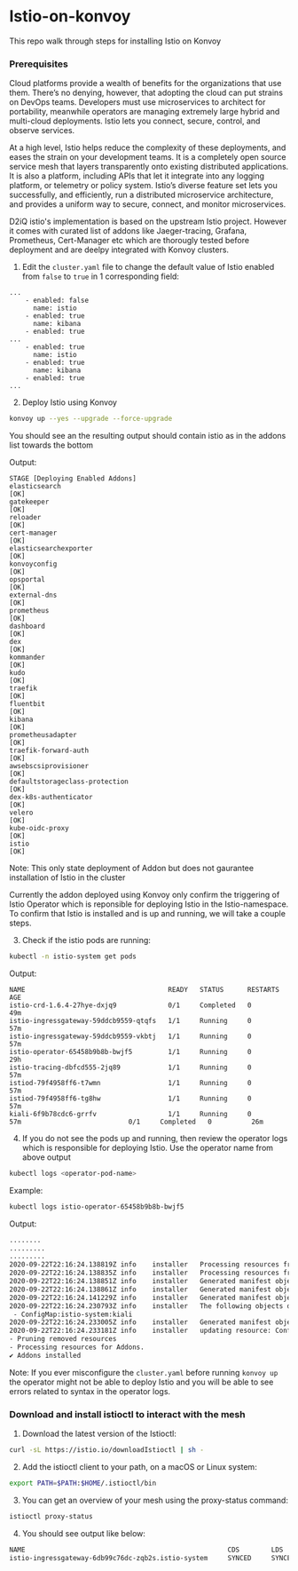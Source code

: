 # Istio-on-konvoy
This repo walk through steps for installing Istio on Konvoy 
### Prerequisites

Cloud platforms provide a wealth of benefits for the organizations that use them.
There’s no denying, however, that adopting the cloud can put strains on DevOps teams.
Developers must use microservices to architect for portability, meanwhile operators are managing extremely large hybrid and multi-cloud deployments.
Istio lets you connect, secure, control, and observe services.

At a high level, Istio helps reduce the complexity of these deployments, and eases the strain on your development teams.
It is a completely open source service mesh that layers transparently onto existing distributed applications.
It is also a platform, including APIs that let it integrate into any logging platform, or telemetry or policy system.
Istio’s diverse feature set lets you successfully, and efficiently, run a distributed microservice architecture, and provides a uniform way to secure, connect, and monitor microservices.

D2iQ istio's implementation is based on the upstream Istio project. However it comes with curated list of addons like Jaeger-tracing, Grafana, Prometheus, Cert-Manager etc which are thorougly tested before deployment and are deelpy integrated with Konvoy clusters. 

1. Edit the `cluster.yaml` file to change the default value of Istio enabled from `false` to `true` in 1 corresponding field:
```
...
    - enabled: false
      name: istio
    - enabled: true
      name: kibana
    - enabled: true
...
    - enabled: true
      name: istio
    - enabled: true
      name: kibana
    - enabled: true
...
```
2. Deploy Istio using Konvoy 
```bash
konvoy up --yes --upgrade --force-upgrade
```
You should see an the resulting output should contain istio as in the addons list towards the bottom

Output:
```
STAGE [Deploying Enabled Addons]
elasticsearch                                                          [OK]
gatekeeper                                                             [OK]
reloader                                                               [OK]
cert-manager                                                           [OK]
elasticsearchexporter                                                  [OK]
konvoyconfig                                                           [OK]
opsportal                                                              [OK]
external-dns                                                           [OK]
prometheus                                                             [OK]
dashboard                                                              [OK]
dex                                                                    [OK]
kommander                                                              [OK]
kudo                                                                   [OK]
traefik                                                                [OK]
fluentbit                                                              [OK]
kibana                                                                 [OK]
prometheusadapter                                                      [OK]
traefik-forward-auth                                                   [OK]
awsebscsiprovisioner                                                   [OK]
defaultstorageclass-protection                                         [OK]
dex-k8s-authenticator                                                  [OK]
velero                                                                 [OK]
kube-oidc-proxy                                                        [OK]
istio                                                                  [OK]
```
Note: This only state deployment of Addon but does not gaurantee installation of Istio in the cluster

Currently the addon deployed using Konvoy only confirm the triggering of Istio Operator which is reponsible for deploying Istio in the Istio-namespace. To confirm that Istio is installed and is up and running, we will take a couple steps.

3. Check if the istio pods are running:

```bash
kubectl -n istio-system get pods
```

Output:
```
NAME                                    READY   STATUS      RESTARTS   AGE
istio-crd-1.6.4-27hye-dxjq9             0/1     Completed   0          49m
istio-ingressgateway-59ddcb9559-qtqfs   1/1     Running     0          57m
istio-ingressgateway-59ddcb9559-vkbtj   1/1     Running     0          57m
istio-operator-65458b9b8b-bwjf5         1/1     Running     0          29h
istio-tracing-dbfcd555-2jq89            1/1     Running     0          57m
istiod-79f4958ff6-t7wmn                 1/1     Running     0          57m
istiod-79f4958ff6-tg8hw                 1/1     Running     0          57m
kiali-6f9b78cdc6-grrfv                  1/1     Running     0          57m                           0/1     Completed   0          26m

```
4. If you do not see the pods up and running, then review the operator logs which is responsible for deploying Istio. Use the operator name from above output
```bash
kubectl logs <operator-pod-name>
```
Example:
```bash
kubectl logs istio-operator-65458b9b8b-bwjf5 
```
Output:
```bash
........
.........
.........
2020-09-22T22:16:24.138819Z	info	installer	Processing resources from manifest: EgressGateways for CR istio-default-istio-system-EgressGateways
2020-09-22T22:16:24.138835Z	info	installer	Processing resources from manifest: Telemetry for CR istio-default-istio-system-Telemetry
2020-09-22T22:16:24.138851Z	info	installer	Generated manifest objects are the same as cached for component EgressGateways.
2020-09-22T22:16:24.138861Z	info	installer	Generated manifest objects are the same as cached for component Telemetry.
2020-09-22T22:16:24.141229Z	info	installer	Generated manifest objects are the same as cached for component Cni.
2020-09-22T22:16:24.230793Z	info	installer	The following objects differ between generated manifest and cache:
 - ConfigMap:istio-system:kiali
2020-09-22T22:16:24.233005Z	info	installer	Generated manifest objects are the same as cached for component IngressGateways.
2020-09-22T22:16:24.233181Z	info	installer	updating resource: ConfigMap/istio-system/kiali
- Pruning removed resources
- Processing resources for Addons.
✔ Addons installed
```
Note: If you ever misconfigure the `cluster.yaml` before running `konvoy up` the operator might not be able to deploy Istio and you will be able to see errors related to syntax in the operator logs. 


### Download and install istioctl to interact with the mesh

1. Download the latest version of the Istioctl:
```bash
curl -sL https://istio.io/downloadIstioctl | sh -
```
2. Add the istioctl client to your path, on a macOS or Linux system:
```bash
export PATH=$PATH:$HOME/.istioctl/bin
```
3. You can get an overview of your mesh using the proxy-status command:
```bash
istioctl proxy-status
```
4. You should see output like below:
```bash
NAME                                                   CDS        LDS        EDS        RDS          PILOT                            VERSION
istio-ingressgateway-6db99c76dc-zqb2s.istio-system     SYNCED     SYNCED     SYNCED     NOT SENT     istio-pilot-7684976f67-vxgbc     1.6.8
```

